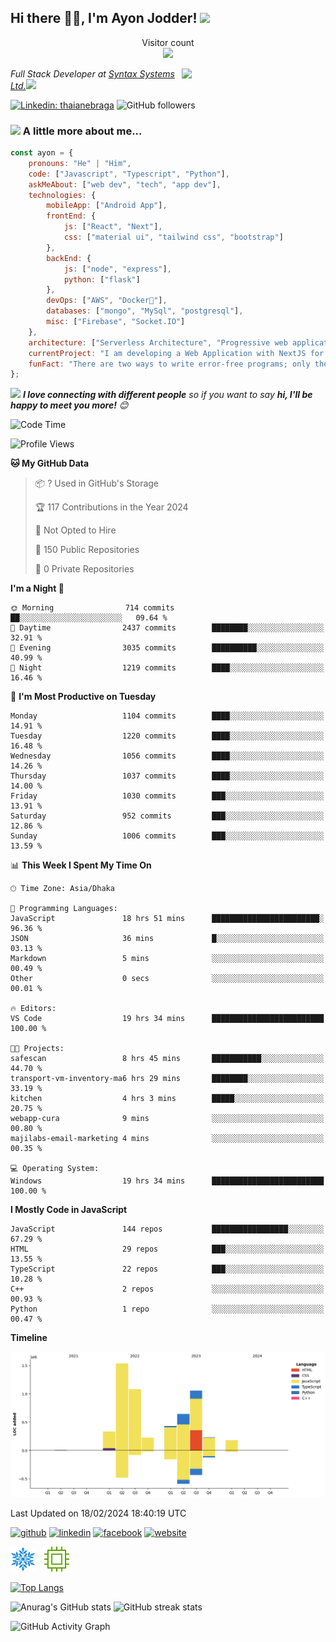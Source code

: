 
<h2>Hi there 👋🏻, I'm Ayon Jodder! <img src="https://media.giphy.com/media/12oufCB0MyZ1Go/giphy.gif" width="50"></h2>

<p align="center"> 
  Visitor count<br>
  <img src="https://profile-counter.glitch.me/AyonJD/count.svg" />
</p>

<img align='right' src="https://media.giphy.com/media/M9gbBd9nbDrOTu1Mqx/giphy.gif" width="230">
<p><em>Full Stack Developer at <a href="#">Syntax Systems Ltd.</a><img src="https://media.giphy.com/media/WUlplcMpOCEmTGBtBW/giphy.gif" width="30"> 
</em></p>

<!-- ![A MERN Stack Developer](https://raw.githubusercontent.com/AyonJD/AyonJD/main/cover.jpg) -->

[![Linkedin: thaianebraga](https://img.shields.io/badge/-ayon-blue?style=flat-square&logo=Linkedin&logoColor=white&link=https://www.linkedin.com/in/ayon-jodder/)](https://www.linkedin.com/in/ayon-jodder/)
![GitHub followers](https://img.shields.io/github/followers/AyonJD?label=Follow&style=social)

### <img src="https://media.giphy.com/media/VgCDAzcKvsR6OM0uWg/giphy.gif" width="50"> A little more about me... 

```javascript
const ayon = {
    pronouns: "He" | "Him",
    code: ["Javascript", "Typescript", "Python"],
    askMeAbout: ["web dev", "tech", "app dev"],
    technologies: {
        mobileApp: ["Android App"],
        frontEnd: {
            js: ["React", "Next"],
            css: ["material ui", "tailwind css", "bootstrap"]
        },
        backEnd: {
            js: ["node", "express"],
            python: ["flask"]
        },
        devOps: ["AWS", "Docker🐳"],
        databases: ["mongo", "MySql", "postgresql"],
        misc: ["Firebase", "Socket.IO"]
    },
    architecture: ["Serverless Architecture", "Progressive web applications", "Single page applications"],
    currentProject: "I am developing a Web Application with NextJS for Syntax Systems Ltd."
    funFact: "There are two ways to write error-free programs; only the third one works"
};
```
<img src="https://media.giphy.com/media/LnQjpWaON8nhr21vNW/giphy.gif" width="60"> <em><b>I love connecting with different people</b> so if you want to say <b>hi, I'll be happy to meet you more!</b> 😊</em>

<!--START_SECTION:waka-->
![Code Time](http://img.shields.io/badge/Code%20Time-891%20hrs%2032%20mins-blue)

![Profile Views](http://img.shields.io/badge/Profile%20Views-1-blue)

**🐱 My GitHub Data** 

> 📦 ? Used in GitHub's Storage 
 > 
> 🏆 117 Contributions in the Year 2024
 > 
> 🚫 Not Opted to Hire
 > 
> 📜 150 Public Repositories 
 > 
> 🔑 0 Private Repositories 
 > 
**I'm a Night 🦉** 

```text
🌞 Morning                714 commits         ██░░░░░░░░░░░░░░░░░░░░░░░   09.64 % 
🌆 Daytime                2437 commits        ████████░░░░░░░░░░░░░░░░░   32.91 % 
🌃 Evening                3035 commits        ██████████░░░░░░░░░░░░░░░   40.99 % 
🌙 Night                  1219 commits        ████░░░░░░░░░░░░░░░░░░░░░   16.46 % 
```
📅 **I'm Most Productive on Tuesday** 

```text
Monday                   1104 commits        ████░░░░░░░░░░░░░░░░░░░░░   14.91 % 
Tuesday                  1220 commits        ████░░░░░░░░░░░░░░░░░░░░░   16.48 % 
Wednesday                1056 commits        ████░░░░░░░░░░░░░░░░░░░░░   14.26 % 
Thursday                 1037 commits        ████░░░░░░░░░░░░░░░░░░░░░   14.00 % 
Friday                   1030 commits        ███░░░░░░░░░░░░░░░░░░░░░░   13.91 % 
Saturday                 952 commits         ███░░░░░░░░░░░░░░░░░░░░░░   12.86 % 
Sunday                   1006 commits        ███░░░░░░░░░░░░░░░░░░░░░░   13.59 % 
```


📊 **This Week I Spent My Time On** 

```text
🕑︎ Time Zone: Asia/Dhaka

💬 Programming Languages: 
JavaScript               18 hrs 51 mins      ████████████████████████░   96.36 % 
JSON                     36 mins             █░░░░░░░░░░░░░░░░░░░░░░░░   03.13 % 
Markdown                 5 mins              ░░░░░░░░░░░░░░░░░░░░░░░░░   00.49 % 
Other                    0 secs              ░░░░░░░░░░░░░░░░░░░░░░░░░   00.01 % 

🔥 Editors: 
VS Code                  19 hrs 34 mins      █████████████████████████   100.00 % 

🐱‍💻 Projects: 
safescan                 8 hrs 45 mins       ███████████░░░░░░░░░░░░░░   44.70 % 
transport-vm-inventory-ma6 hrs 29 mins       ████████░░░░░░░░░░░░░░░░░   33.19 % 
kitchen                  4 hrs 3 mins        █████░░░░░░░░░░░░░░░░░░░░   20.75 % 
webapp-cura              9 mins              ░░░░░░░░░░░░░░░░░░░░░░░░░   00.80 % 
majilabs-email-marketing 4 mins              ░░░░░░░░░░░░░░░░░░░░░░░░░   00.35 % 

💻 Operating System: 
Windows                  19 hrs 34 mins      █████████████████████████   100.00 % 
```

**I Mostly Code in JavaScript** 

```text
JavaScript               144 repos           █████████████████░░░░░░░░   67.29 % 
HTML                     29 repos            ███░░░░░░░░░░░░░░░░░░░░░░   13.55 % 
TypeScript               22 repos            ███░░░░░░░░░░░░░░░░░░░░░░   10.28 % 
C++                      2 repos             ░░░░░░░░░░░░░░░░░░░░░░░░░   00.93 % 
Python                   1 repo              ░░░░░░░░░░░░░░░░░░░░░░░░░   00.47 % 
```



**Timeline**

![Lines of Code chart](https://raw.githubusercontent.com/AyonJD/AyonJD/master/assets/bar_graph.png)


 Last Updated on 18/02/2024 18:40:19 UTC
<!--END_SECTION:waka-->


[<img src='https://cdn.jsdelivr.net/npm/simple-icons@3.0.1/icons/github.svg' alt='github' height='40'>](https://github.com/AyonJD)  [<img src='https://cdn.jsdelivr.net/npm/simple-icons@3.0.1/icons/linkedin.svg' alt='linkedin' height='40'>](https://www.linkedin.com/in/ayon-jodder/)  [<img src='https://cdn.jsdelivr.net/npm/simple-icons@3.0.1/icons/facebook.svg' alt='facebook' height='40'>](https://www.facebook.com/ayon.jodder.75)  [<img src='https://cdn.jsdelivr.net/npm/simple-icons@3.0.1/icons/icloud.svg' alt='website' height='40'>](https://ayon-jodder-portfolio.web.app/)  

<a href='https://archiveprogram.github.com/'><img src='https://raw.githubusercontent.com/acervenky/animated-github-badges/master/assets/acbadge.gif' width='40' height='40'></a> <a href='https://docs.github.com/en/developers'><img src='https://raw.githubusercontent.com/acervenky/animated-github-badges/master/assets/devbadge.gif' width='40' height='40'></a> 

[![Top Langs](https://github-readme-stats.vercel.app/api/top-langs/?username=AyonJD&theme=cobalt)](https://github.com/anuraghazra/github-readme-stats)

![Anurag's GitHub stats](https://github-readme-stats.vercel.app/api?username=AyonJD&show_icons=true&theme=cobalt) ![GitHub streak stats](https://github-readme-streak-stats.herokuapp.com/?user=AyonJD&theme=cobalt)  

![GitHub Activity Graph](https://activity-graph.herokuapp.com/graph?username=AyonJD&theme=cobalt)  



